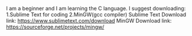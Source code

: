 I am a beginner and I am learning the C language.
I suggest downloading:
1.Sublime Text for coding
2.MinGW(gcc compiler)
Sublime Text Download link: https://www.sublimetext.com/download
MinGW Download link: https://sourceforge.net/projects/mingw/